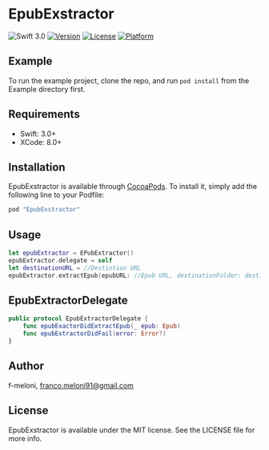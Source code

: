# EpubExstractor
![Swift 3.0](https://img.shields.io/badge/Swift-3.0-red.svg)
[![Version](https://img.shields.io/cocoapods/v/EpubExstractor.svg?style=flat)](http://cocoapods.org/pods/EpubExstractor)
[![License](https://img.shields.io/cocoapods/l/EpubExstractor.svg?style=flat)](http://cocoapods.org/pods/EpubExstractor)
[![Platform](https://img.shields.io/cocoapods/p/EpubExstractor.svg?style=flat)](http://cocoapods.org/pods/EpubExstractor)

## Example

To run the example project, clone the repo, and run `pod install` from the Example directory first.

## Requirements

- Swift: 3.0+
- XCode: 8.0+

## Installation

EpubExstractor is available through [CocoaPods](http://cocoapods.org). To install
it, simply add the following line to your Podfile:

```ruby
pod "EpubExstractor"
```

## Usage
```swift
let epubExtractor = EPubExtractor()
epubExtractor.delegate = self
let destinationURL = //Destintion URL
epubExtractor.extractEpub(epubURL: //Epub URL, destinationFolder: destinationURL)
```

## EpubExtractorDelegate
```swift
public protocol EpubExtractorDelegate {
    func epubExactorDidExtractEpub(_ epub: Epub)
    func epubExtractorDidFail(error: Error?)
}
```

## Author

f-meloni, franco.meloni91@gmail.com

## License

EpubExstractor is available under the MIT license. See the LICENSE file for more info.
